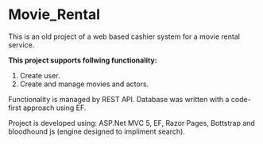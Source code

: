 # Movie_Rental
This is an old project of a web based cashier system for a movie rental service.

**This project supports follwing functionality:**
  1. Create user.
  2. Create and manage movies and actors.

Functionality is managed by REST API.
Database was written with a code-first approach using EF. 

Project is developed using: ASP.Net MVC 5, EF, Razor Pages, Bottstrap and bloodhound js (engine designed to impliment search).
